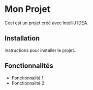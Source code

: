 # Mon Projet
Ceci est un projet créé avec IntelliJ IDEA.

## Installation
Instructions pour installer le projet...

## Fonctionnalités
- Fonctionnalité 1
- Fonctionnalité 2
